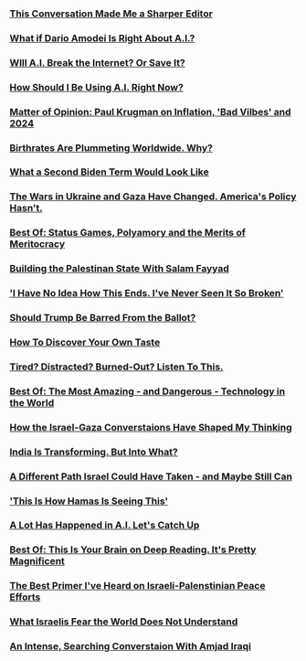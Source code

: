 ### [This Conversation Made Me a Sharper Editor](https://open.spotify.com/episode/49h2eVgjnPyJoY5MrvXlv0?si=601ef85d27ee43f9)
### [What if Dario Amodei Is Right About A.I.?](https://open.spotify.com/episode/3SYfUM4Zpr1g9QlplBZGv0?si=1e64ad72d7ce4146)
### [WIll A.I. Break the Internet? Or Save It?](https://open.spotify.com/episode/4mFwx4xGGmXrxTzHfgYpLG?si=46b3a70dda724d79)
### [How Should I Be Using A.I. Right Now?](https://open.spotify.com/episode/1d2kAxYfxhfmpCvdUNlQmd?si=37731d832edf48ac)
### [Matter of Opinion: Paul Krugman on Inflation, 'Bad Vilbes' and 2024](https://open.spotify.com/episode/5xhVY5aLYEGnXK63zcZdJN?si=2c789116484c4efc)
### [Birthrates Are Plummeting Worldwide. Why?](https://open.spotify.com/episode/52O59l8Ey7fe9ts7SGTK8L?si=22f56d457c4c46c1)
### [What a Second Biden Term Would Look Like](https://open.spotify.com/episode/0ZiLyguhUE7QhlsIqy2aUR?si=2f24bb6a84924e8c)
### [The Wars in Ukraine and Gaza Have Changed. America's Policy Hasn't.](https://open.spotify.com/episode/50RQDPZ4bRNK7f3pv28dec?si=e06d872af26f47f3)
### [Best Of: Status Games, Polyamory and the Merits of Meritocracy](https://open.spotify.com/episode/6sau7CSTNFdsV90VHchxLV?si=a5609e9615bf4d6e)
### [Building the Palestinan State With Salam Fayyad](https://open.spotify.com/episode/5ime0XnSTLY1fdCf74MCsD?si=8f38e227a9b34a95)
### ['I Have No Idea How This Ends. I've Never Seen It So Broken'](https://open.spotify.com/episode/4DyUuphi9bUVbinwKgxeJQ?si=ede2d676f7b74d4a)
### [Should Trump Be Barred From the Ballot?](https://open.spotify.com/episode/0qisgNBqbnir0FONSmRAg9?si=7ab75010dc8c4b19)
### [How To Discover Your Own Taste](https://open.spotify.com/episode/3JGETbaRnNqZe4gwj9QrwQ?si=2a7ee64725504baa)
### [Tired? Distracted? Burned-Out? Listen To This.](https://open.spotify.com/episode/7kRVtrjwvQlLclb456v7Hu?si=47ed7d5c3e054f57)
### [Best Of: The Most Amazing - and Dangerous - Technology in the World](https://open.spotify.com/episode/0xF2QQkrRHBqZmwT8aWeDY?si=ad1bc7c062314745)
### [How the Israel-Gaza Converstaions Have Shaped My Thinking](https://open.spotify.com/episode/4yxlqBBAjPUbbCoSm9cjNO?si=bebf3348afe34df0)
### [India Is Transforming. But Into What?](https://open.spotify.com/episode/53iY412LMGlfPf23r5FuoE?si=f9a325c5a2084810)
### [A Different Path Israel Could Have Taken - and Maybe Still Can](https://open.spotify.com/episode/4pMoxUzHu0YSblqNioYIQ1?si=0dd389f9ad3943be)
### ['This Is How Hamas Is Seeing This'](https://open.spotify.com/episode/15JREdzx7jRh0koXTxjkwg?si=5bc9c6b5defd430a)
### [A Lot Has Happened in A.I. Let's Catch Up](https://open.spotify.com/episode/0goXrZT8dTjtwUtN9f7zEc?si=14c78e45e2414e5e)
### [Best Of: This Is Your Brain on Deep Reading. It's Pretty Magnificent](https://open.spotify.com/episode/1Qx2Of2ZLyx4By71F70YAI?si=a3616cac816748cf)
### [The Best Primer I've Heard on Israeli-Palenstinian Peace Efforts](https://open.spotify.com/episode/0XCZmntodZAmClBo2uEAJG?si=988eb4c292e24988)
### [What Israelis Fear the World Does Not Understand](https://open.spotify.com/episode/1yc5gRUsmY9RqAe1sBz0vD?si=a52dd9eecdcb4951)
### [An Intense, Searching Converstaion With Amjad Iraqi](https://open.spotify.com/episode/48QkgbnsWSXrWRUBrKnAbk?si=197c21840fd74bf4)
